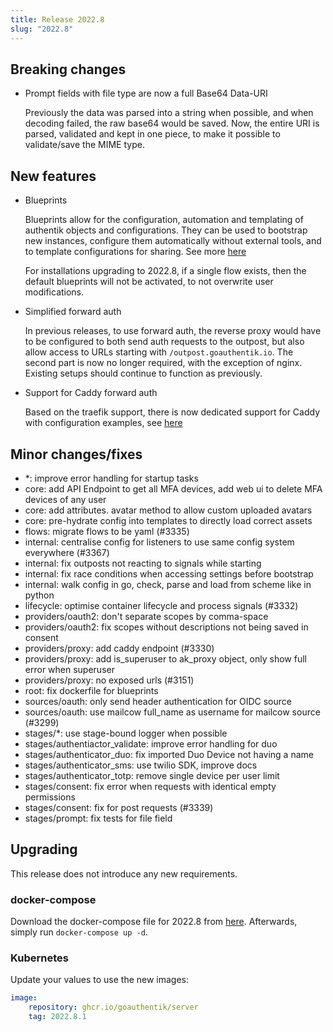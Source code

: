 ```yaml
---
title: Release 2022.8
slug: "2022.8"
---
```


## Breaking changes

-   Prompt fields with file type are now a full Base64 Data-URI

    Previously the data was parsed into a string when possible, and when decoding failed, the raw base64 would be saved. Now, the entire URI is parsed, validated and kept in one piece, to make it possible to validate/save the MIME type.

## New features

-   Blueprints

    Blueprints allow for the configuration, automation and templating of authentik objects and configurations. They can be used to bootstrap new instances, configure them automatically without external tools, and to template configurations for sharing. See more [here](../../developer-docs/blueprints/)

    For installations upgrading to 2022.8, if a single flow exists, then the default blueprints will not be activated, to not overwrite user modifications.

-   Simplified forward auth

    In previous releases, to use forward auth, the reverse proxy would have to be configured to both send auth requests to the outpost, but also allow access to URLs starting with `/outpost.goauthentik.io`. The second part is now no longer required, with the exception of nginx. Existing setups should continue to function as previously.

-   Support for Caddy forward auth

    Based on the traefik support, there is now dedicated support for Caddy with configuration examples, see [here](../providers/proxy/forward_auth)

## Minor changes/fixes

-   \*: improve error handling for startup tasks
-   core: add API Endpoint to get all MFA devices, add web ui to delete MFA devices of any user
-   core: add attributes. avatar method to allow custom uploaded avatars
-   core: pre-hydrate config into templates to directly load correct assets
-   flows: migrate flows to be yaml (#3335)
-   internal: centralise config for listeners to use same config system everywhere (#3367)
-   internal: fix outposts not reacting to signals while starting
-   internal: fix race conditions when accessing settings before bootstrap
-   internal: walk config in go, check, parse and load from scheme like in python
-   lifecycle: optimise container lifecycle and process signals (#3332)
-   providers/oauth2: don't separate scopes by comma-space
-   providers/oauth2: fix scopes without descriptions not being saved in consent
-   providers/proxy: add caddy endpoint (#3330)
-   providers/proxy: add is_superuser to ak_proxy object, only show full error when superuser
-   providers/proxy: no exposed urls (#3151)
-   root: fix dockerfile for blueprints
-   sources/oauth: only send header authentication for OIDC source
-   sources/oauth: use mailcow full_name as username for mailcow source (#3299)
-   stages/\*: use stage-bound logger when possible
-   stages/authentiactor_validate: improve error handling for duo
-   stages/authenticator_duo: fix imported Duo Device not having a name
-   stages/authenticator_sms: use twilio SDK, improve docs
-   stages/authenticator_totp: remove single device per user limit
-   stages/consent: fix error when requests with identical empty permissions
-   stages/consent: fix for post requests (#3339)
-   stages/prompt: fix tests for file field

## Upgrading

This release does not introduce any new requirements.

### docker-compose

Download the docker-compose file for 2022.8 from [here](https://goauthentik.io/version/2022.8/docker-compose.yml). Afterwards, simply run `docker-compose up -d`.

### Kubernetes

Update your values to use the new images:

```yaml
image:
    repository: ghcr.io/goauthentik/server
    tag: 2022.8.1
```
